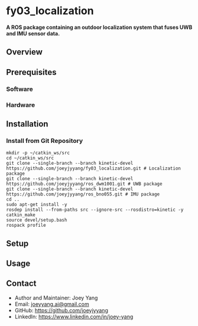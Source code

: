 # fy03_localization
**A ROS package containing an outdoor localization system that fuses UWB and IMU sensor data.**

## Overview

## Prerequisites
### Software

### Hardware

## Installation
### Install from Git Repository
```
mkdir -p ~/catkin_ws/src
cd ~/catkin_ws/src
git clone --single-branch --branch kinetic-devel https://github.com/joeyjyyang/fy03_localization.git # Localization package
git clone --single-branch --branch kinetic-devel https://github.com/joeyjyyang/ros_dwm1001.git # UWB package
git clone --single-branch --branch kinetic-devel https://github.com/joeyjyyang/ros_bno055.git # IMU package
cd .. 
sudo apt-get install -y
rosdep install --from-paths src --ignore-src --rosdistro=kinetic -y
catkin_make
source devel/setup.bash
rospack profile
```

## Setup

## Usage

## Contact
- Author and Maintainer: Joey Yang
- Email: joeyyang.ai@gmail.com
- GitHub: https://github.com/joeyjyyang
- LinkedIn: https://www.linkedin.com/in/joey-yang


